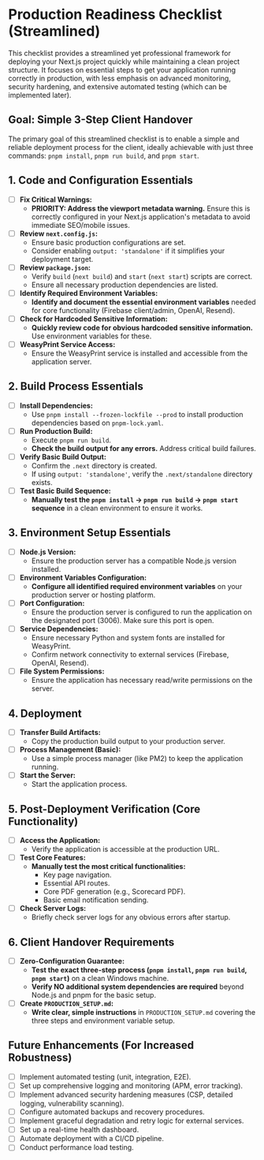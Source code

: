 # Production Readiness Checklist (Streamlined)

This checklist provides a streamlined yet professional framework for deploying your Next.js project quickly while maintaining a clean project structure. It focuses on essential steps to get your application running correctly in production, with less emphasis on advanced monitoring, security hardening, and extensive automated testing (which can be implemented later).

## Goal: Simple 3-Step Client Handover

The primary goal of this streamlined checklist is to enable a simple and reliable deployment process for the client, ideally achievable with just three commands: `pnpm install`, `pnpm run build`, and `pnpm start`.

## 1. Code and Configuration Essentials

- [ ] **Fix Critical Warnings:**
  - **PRIORITY: Address the viewport metadata warning.** Ensure this is correctly configured in your Next.js application's metadata to avoid immediate SEO/mobile issues.
- [ ] **Review `next.config.js`:**
  - Ensure basic production configurations are set.
  - Consider enabling `output: 'standalone'` if it simplifies your deployment target.
- [ ] **Review `package.json`:**
  - Verify `build` (`next build`) and `start` (`next start`) scripts are correct.
  - Ensure all necessary production dependencies are listed.
- [ ] **Identify Required Environment Variables:**
  - **Identify and document the essential environment variables** needed for core functionality (Firebase client/admin, OpenAI, Resend).
- [ ] **Check for Hardcoded Sensitive Information:**
  - **Quickly review code for obvious hardcoded sensitive information.** Use environment variables for these.
- [ ] **WeasyPrint Service Access:**
  - Ensure the WeasyPrint service is installed and accessible from the application server.

## 2. Build Process Essentials

- [ ] **Install Dependencies:**
  - Use `pnpm install --frozen-lockfile --prod` to install production dependencies based on `pnpm-lock.yaml`.
- [ ] **Run Production Build:**
  - Execute `pnpm run build`.
  - **Check the build output for any errors.** Address critical build failures.
- [ ] **Verify Basic Build Output:**
  - Confirm the `.next` directory is created.
  - If using `output: 'standalone'`, verify the `.next/standalone` directory exists.
- [ ] **Test Basic Build Sequence:**
  - **Manually test the `pnpm install` → `pnpm run build` → `pnpm start` sequence** in a clean environment to ensure it works.

## 3. Environment Setup Essentials

- [ ] **Node.js Version:**
  - Ensure the production server has a compatible Node.js version installed.
- [ ] **Environment Variables Configuration:**
  - **Configure all identified required environment variables** on your production server or hosting platform.
- [ ] **Port Configuration:**
  - Ensure the production server is configured to run the application on the designated port (3006). Make sure this port is open.
- [ ] **Service Dependencies:**
  - Ensure necessary Python and system fonts are installed for WeasyPrint.
  - Confirm network connectivity to external services (Firebase, OpenAI, Resend).
- [ ] **File System Permissions:**
  - Ensure the application has necessary read/write permissions on the server.

## 4. Deployment

- [ ] **Transfer Build Artifacts:**
  - Copy the production build output to your production server.
- [ ] **Process Management (Basic):**
  - Use a simple process manager (like PM2) to keep the application running.
- [ ] **Start the Server:**
  - Start the application process.

## 5. Post-Deployment Verification (Core Functionality)

- [ ] **Access the Application:**
  - Verify the application is accessible at the production URL.
- [ ] **Test Core Features:**
  - **Manually test the most critical functionalities:**
    - Key page navigation.
    - Essential API routes.
    - Core PDF generation (e.g., Scorecard PDF).
    - Basic email notification sending.
- [ ] **Check Server Logs:**
  - Briefly check server logs for any obvious errors after startup.

## 6. Client Handover Requirements

- [ ] **Zero-Configuration Guarantee:**
  - **Test the exact three-step process (`pnpm install`, `pnpm run build`, `pnpm start`)** on a clean Windows machine.
  - **Verify NO additional system dependencies are required** beyond Node.js and pnpm for the basic setup.
- [ ] **Create `PRODUCTION_SETUP.md`:**
  - **Write clear, simple instructions** in `PRODUCTION_SETUP.md` covering the three steps and environment variable setup.

## Future Enhancements (For Increased Robustness)

- [ ] Implement automated testing (unit, integration, E2E).
- [ ] Set up comprehensive logging and monitoring (APM, error tracking).
- [ ] Implement advanced security hardening measures (CSP, detailed logging, vulnerability scanning).
- [ ] Configure automated backups and recovery procedures.
- [ ] Implement graceful degradation and retry logic for external services.
- [ ] Set up a real-time health dashboard.
- [ ] Automate deployment with a CI/CD pipeline.
- [ ] Conduct performance load testing.
